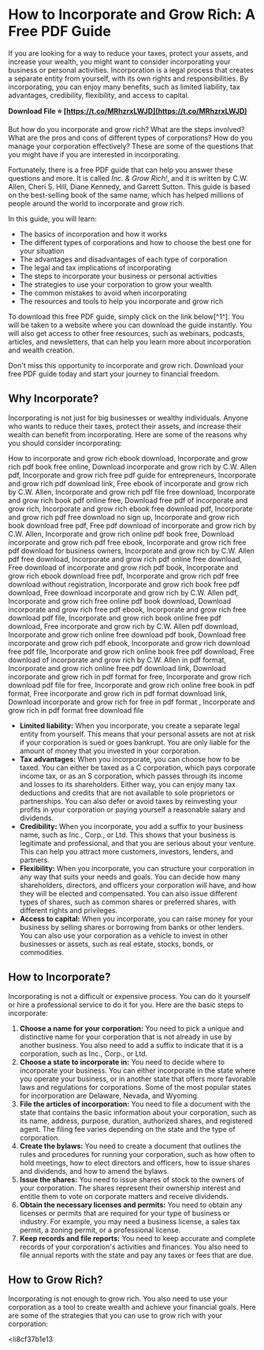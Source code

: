 
 
# How to Incorporate and Grow Rich: A Free PDF Guide
 
If you are looking for a way to reduce your taxes, protect your assets, and increase your wealth, you might want to consider incorporating your business or personal activities. Incorporation is a legal process that creates a separate entity from yourself, with its own rights and responsibilities. By incorporating, you can enjoy many benefits, such as limited liability, tax advantages, credibility, flexibility, and access to capital.
 
**Download File ⭐ [https://t.co/MRhzrxLWJD](https://t.co/MRhzrxLWJD)**


 
But how do you incorporate and grow rich? What are the steps involved? What are the pros and cons of different types of corporations? How do you manage your corporation effectively? These are some of the questions that you might have if you are interested in incorporating.
 
Fortunately, there is a free PDF guide that can help you answer these questions and more. It is called *Inc. & Grow Rich!*, and it is written by C.W. Allen, Cheri S. Hill, Diane Kennedy, and Garrett Sutton. This guide is based on the best-selling book of the same name, which has helped millions of people around the world to incorporate and grow rich.
 
In this guide, you will learn:
 
- The basics of incorporation and how it works
- The different types of corporations and how to choose the best one for your situation
- The advantages and disadvantages of each type of corporation
- The legal and tax implications of incorporating
- The steps to incorporate your business or personal activities
- The strategies to use your corporation to grow your wealth
- The common mistakes to avoid when incorporating
- The resources and tools to help you incorporate and grow rich

To download this free PDF guide, simply click on the link below[^1^]. You will be taken to a website where you can download the guide instantly. You will also get access to other free resources, such as webinars, podcasts, articles, and newsletters, that can help you learn more about incorporation and wealth creation.
 
Don't miss this opportunity to incorporate and grow rich. Download your free PDF guide today and start your journey to financial freedom.
  
## Why Incorporate?
 
Incorporating is not just for big businesses or wealthy individuals. Anyone who wants to reduce their taxes, protect their assets, and increase their wealth can benefit from incorporating. Here are some of the reasons why you should consider incorporating:
 
How to incorporate and grow rich ebook download,  Incorporate and grow rich pdf book free online,  Download incorporate and grow rich by C.W. Allen pdf,  Incorporate and grow rich free pdf guide for entrepreneurs,  Incorporate and grow rich pdf download link,  Free ebook of incorporate and grow rich by C.W. Allen,  Incorporate and grow rich pdf file free download,  Incorporate and grow rich book pdf online free,  Download free pdf of incorporate and grow rich,  Incorporate and grow rich ebook free download pdf,  Incorporate and grow rich pdf free download no sign up,  Incorporate and grow rich book download free pdf,  Free pdf download of incorporate and grow rich by C.W. Allen,  Incorporate and grow rich online pdf book free,  Download incorporate and grow rich pdf free ebook,  Incorporate and grow rich free pdf download for business owners,  Incorporate and grow rich by C.W. Allen pdf free download,  Incorporate and grow rich pdf online free download,  Free download of incorporate and grow rich pdf book,  Incorporate and grow rich ebook download free pdf,  Incorporate and grow rich pdf free download without registration,  Incorporate and grow rich book free pdf download,  Free download incorporate and grow rich by C.W. Allen pdf,  Incorporate and grow rich free online pdf book download,  Download incorporate and grow rich free pdf ebook,  Incorporate and grow rich free download pdf file,  Incorporate and grow rich book online free pdf download,  Free incorporate and grow rich by C.W. Allen pdf download,  Incorporate and grow rich online free download pdf book,  Download free incorporate and grow rich pdf ebook,  Incorporate and grow rich download free pdf file,  Incorporate and grow rich online book free pdf download,  Free download of incorporate and grow rich by C.W. Allen in pdf format,  Incorporate and grow rich online free pdf download link,  Download incorporate and grow rich in pdf format for free,  Incorporate and grow rich download pdf file for free,  Incorporate and grow rich online free book in pdf format,  Free incorporate and grow rich in pdf format download link,  Download incorporate and grow rich for free in pdf format ,  Incorporate and grow rich in pdf format free download file

- **Limited liability:** When you incorporate, you create a separate legal entity from yourself. This means that your personal assets are not at risk if your corporation is sued or goes bankrupt. You are only liable for the amount of money that you invested in your corporation.
- **Tax advantages:** When you incorporate, you can choose how to be taxed. You can either be taxed as a C corporation, which pays corporate income tax, or as an S corporation, which passes through its income and losses to its shareholders. Either way, you can enjoy many tax deductions and credits that are not available to sole proprietors or partnerships. You can also defer or avoid taxes by reinvesting your profits in your corporation or paying yourself a reasonable salary and dividends.
- **Credibility:** When you incorporate, you add a suffix to your business name, such as Inc., Corp., or Ltd. This shows that your business is legitimate and professional, and that you are serious about your venture. This can help you attract more customers, investors, lenders, and partners.
- **Flexibility:** When you incorporate, you can structure your corporation in any way that suits your needs and goals. You can decide how many shareholders, directors, and officers your corporation will have, and how they will be elected and compensated. You can also issue different types of shares, such as common shares or preferred shares, with different rights and privileges.
- **Access to capital:** When you incorporate, you can raise money for your business by selling shares or borrowing from banks or other lenders. You can also use your corporation as a vehicle to invest in other businesses or assets, such as real estate, stocks, bonds, or commodities.

## How to Incorporate?
 
Incorporating is not a difficult or expensive process. You can do it yourself or hire a professional service to do it for you. Here are the basic steps to incorporate:

1. **Choose a name for your corporation:** You need to pick a unique and distinctive name for your corporation that is not already in use by another business. You also need to add a suffix to indicate that it is a corporation, such as Inc., Corp., or Ltd.
2. **Choose a state to incorporate in:** You need to decide where to incorporate your business. You can either incorporate in the state where you operate your business, or in another state that offers more favorable laws and regulations for corporations. Some of the most popular states for incorporation are Delaware, Nevada, and Wyoming.
3. **File the articles of incorporation:** You need to file a document with the state that contains the basic information about your corporation, such as its name, address, purpose, duration, authorized shares, and registered agent. The filing fee varies depending on the state and the type of corporation.
4. **Create the bylaws:** You need to create a document that outlines the rules and procedures for running your corporation, such as how often to hold meetings, how to elect directors and officers, how to issue shares and dividends, and how to amend the bylaws.
5. **Issue the shares:** You need to issue shares of stock to the owners of your corporation. The shares represent their ownership interest and entitle them to vote on corporate matters and receive dividends.
6. **Obtain the necessary licenses and permits:** You need to obtain any licenses or permits that are required for your type of business or industry. For example, you may need a business license, a sales tax permit, a zoning permit, or a professional license.
7. **Keep records and file reports:** You need to keep accurate and complete records of your corporation's activities and finances. You also need to file annual reports with the state and pay any taxes or fees that are due.

## How to Grow Rich?
 
Incorporating is not enough to grow rich. You also need to use your corporation as a tool to create wealth and achieve your financial goals. Here are some of the strategies that you can use to grow rich with your corporation:

<li8cf37b1e13


